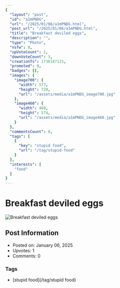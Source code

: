 ```yaml
---
{
  "layout": "post",
  "id": "a1mPNDG",
  "url": "/2025/01/06/a1mPNDG.html",
  "post_url": "/2025/01/06/a1mPNDG.html",
  "title": "Breakfast deviled eggs",
  "description": "",
  "type": "Photo",
  "nsfw": 0,
  "upVoteCount": 1,
  "downVoteCount": 3,
  "creationTs": 1736147115,
  "promoted": 0,
  "badges": [],
  "images": {
    "image700": {
      "width": 577,
      "height": 720,
      "url": "/assets/media/a1mPNDG_image700.jpg"
    },
    "image460": {
      "width": 460,
      "height": 574,
      "url": "/assets/media/a1mPNDG_image460.jpg"
    }
  },
  "commentsCount": 0,
  "tags": [
    {
      "key": "stupid food",
      "url": "/tag/stupid-food"
    }
  ],
  "interests": [
    "food"
  ]
}
---
```


# Breakfast deviled eggs

![Breakfast deviled eggs](/assets/media/a1mPNDG_image700.jpg)

## Post Information

- Posted on: January 06, 2025
- Upvotes: 1
- Comments: 0

### Tags

- [stupid food](/tag/stupid food)
